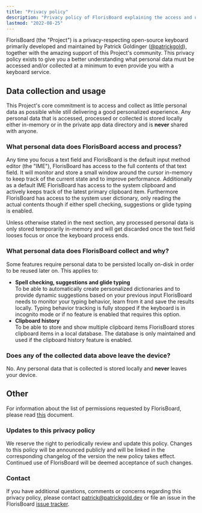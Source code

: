 ```yaml
---
title: "Privacy policy"
description: "Privacy policy of FlorisBoard explaining the access and use of your personal data"
lastmod: "2022-08-25"
---
```


FlorisBoard (the "Project") is a privacy-respecting open-source keyboard primarily developed and maintained by Patrick Goldinger ([@patrickgold](https://github.com/patrickgold)), together with the amazing support of this Project's community. This privacy policy exists to give you a better understanding what personal data must be accessed and/or collected at a minimum to even provide you with a keyboard service.

## Data collection and usage

This Project's core commitment is to access and collect as little personal data as possible while still delivering a good personalized experience. Any personal data that is accessed, processed or collected is stored locally either in-memory or in the private app data directory and is **never** shared with anyone.

### What personal data does FlorisBoard access and process?

Any time you focus a text field and FlorisBoard is the default input method editor (the "IME"), FlorisBoard has access to the full contents of that text field. It will monitor and store a small window around the cursor in-memory to keep track of the current state and to improve performance. Additionally as a default IME FlorisBoard has access to the system clipboard and actively keeps track of the latest primary clipboard item. Furthermore FlorisBoard has access to the system user dictionary, only reading the actual contents though if either spell checking, suggestions or glide typing is enabled.

Unless otherwise stated in the next section, any processed personal data is only stored temporarily in-memory and will get discarded once the text field looses focus or once the keyboard process ends.

### What personal data does FlorisBoard collect and why?

Some features require personal data to be persisted locally on-disk in order to be reused later on. This applies to:

- **Spell checking, suggestions and glide typing**  
  To be able to automatically create personalized dictionaries and to provide dynamic suggestions based on your previous input FlorisBoard needs to monitor your typing behavior, learn from it and save the results locally. Typing behavior tracking is fully stopped if the keyboard is in incognito mode or if no feature is enabled that requires this option.
- **Clipboard history**  
  To be able to store and show multiple clipboard items FlorisBoard stores clipboard items in a local database. The database is only maintained and used if the clipboard history feature is enabled.

### Does any of the collected data above leave the device?

No. Any personal data that is collected is stored locally and **never** leaves your device.

## Other

For information about the list of permissions requested by FlorisBoard, please read [this](https://github.com/florisboard/florisboard/wiki/List-of-permissions-FlorisBoard-requests) document.

### Updates to this privacy policy

We reserve the right to periodically review and update this policy. Changes to this policy will be announced publicly and will be linked in the corresponding changelog of the version the new policy takes effect. Continued use of FlorisBoard will be deemed acceptance of such changes.

### Contact

If you have additional questions, comments or concerns regarding this privacy policy, please contact [patrick@patrickgold.dev](mailto:patrick@patrickgold.dev) or file an issue in the FlorisBoard [issue tracker](https://github.com/florisboard/florisboard/issues).
